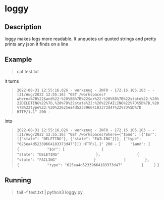 # loggy

## Description

loggy makes logs more readable. It unquotes url quoted strings and pretty prints any json it finds on a line

## Example

> cat test.txt

it turns

> ```2022-08-31 12:55:16,826 - werkzeug - INFO - 172.16.105.103 - - [31/Aug/2022 12:55:16] "GET /workspaces?where=%7B%22$and%22:%20%5B%7B%22$or%22:%20%5B%7B%22state%22:%20%22DELETING%22%7D,%20%7B%22state%22:%20%22FAILING%22%7D%5D%7D,%20%7B%22type%22:%20%22625ea4d52339664183373d47%22%7D%5D%7D HTTP/1.1" 200 -```

into

> ```2022-08-31 12:55:16,826 - werkzeug - INFO - 172.16.105.103 - - [31/Aug/2022 12:55:16] "GET /workspaces?where={"$and": [{"$or": [{"state": "DELETING"}, {"state": "FAILING"}]}, {"type": "625ea4d52339664183373d47"}]} HTTP/1.1" 200 -```
> ```{```
> ```    "$and": [```
> ```        {```
> ```            "$or": [```
> ```                {```
> ```                    "state": "DELETING"```
> ```                },```
> ```                {```
> ```                    "state": "FAILING"```
> ```                }```
> ```            ]```
> ```        },```
> ```        {```
> ```            "type": "625ea4d52339664183373d47"```
> ```        }```
> ```    ]```
> ```}```

## Running

> tail -f test.txt | python3 loggy.py
